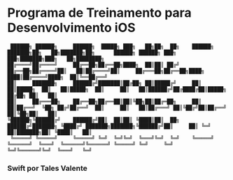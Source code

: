 # Programa de Treinamento para Desenvolvimento iOS
                                                                                                                                                     
```                                                                                                                                   
 ██████╗ ██████╗     ██████╗  █████╗ ███╗   ██╗██╗  ██╗    ██████╗ ███████╗██╗   ██╗███████╗██╗      ██████╗ ██████╗ ███╗   ███╗███████╗███╗   ██╗████████╗
██╔════╝██╔════╝     ██╔══██╗██╔══██╗████╗  ██║██║ ██╔╝    ██╔══██╗██╔════╝██║   ██║██╔════╝██║     ██╔═══██╗██╔══██╗████╗ ████║██╔════╝████╗  ██║╚══██╔══╝
██║     ███████╗     ██████╔╝███████║██╔██╗ ██║█████╔╝     ██║  ██║█████╗  ██║   ██║█████╗  ██║     ██║   ██║██████╔╝██╔████╔██║█████╗  ██╔██╗ ██║   ██║   
██║     ██╔═══██╗    ██╔══██╗██╔══██║██║╚██╗██║██╔═██╗     ██║  ██║██╔══╝  ╚██╗ ██╔╝██╔══╝  ██║     ██║   ██║██╔═══╝ ██║╚██╔╝██║██╔══╝  ██║╚██╗██║   ██║   
╚██████╗╚██████╔╝    ██████╔╝██║  ██║██║ ╚████║██║  ██╗    ██████╔╝███████╗ ╚████╔╝ ███████╗███████╗╚██████╔╝██║     ██║ ╚═╝ ██║███████╗██║ ╚████║   ██║   
 ╚═════╝ ╚═════╝     ╚═════╝ ╚═╝  ╚═╝╚═╝  ╚═══╝╚═╝  ╚═╝    ╚═════╝ ╚══════╝  ╚═══╝  ╚══════╝╚══════╝ ╚═════╝ ╚═╝     ╚═╝     ╚═╝╚══════╝╚═╝  ╚═══╝   ╚═╝  
```
### Swift por Tales Valente
	
